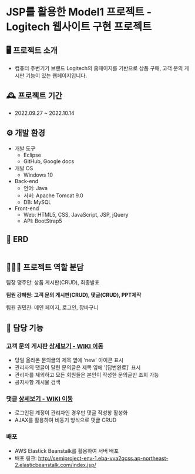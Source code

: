 # JSP를 활용한 Model1 프로젝트 - Logitech 웹사이트 구현 프로젝트

## 🖥️ 프로젝트 소개
- 컴퓨터 주변기기 브랜드 Logitech의 홈페이지를 기반으로 상품 구매, 고객 문의 게시판 기능이 있는 웹페이지입니다. 

## 🕰️ 프로젝트 기간
- 2022.09.27 ~ 2022.10.14

## ⚙️ 개발 환경
- 개발 도구
    - Eclipse
    - GitHub, Google docs
- 개발 OS
    - Windows 10
- Back-end
    - 언어: Java
    - 서버: Apache Tomcat 9.0
    - DB: MySQL
- Front-end
    - Web: HTML5, CSS, JavaScript, JSP, jQuery
    - API: BootStrap5

## 📜 ERD
<img src="https://user-images.githubusercontent.com/106582252/210236788-617c185d-fbda-4064-bd52-2fa8674c8dfa.png" alt=""></img>


## 🧑‍🤝‍🧑 프로젝트 역할 분담
팀장 맹주안: 상품 게시판(CRUD), 최종발표


<b>팀원 강혜원: 고객 문의 게시판(CRUD), 댓글(CRUD), PPT제작</b>


팀원 권민찬: 메인 페이지, 로그인, 장바구니

## 📌 담당 기능
### 고객 문의 게시판 [상세보기 - WIKI 이동](https://github.com/InsooHan/mainssangproject/wiki/Main-%ED%8E%98%EC%9D%B4%EC%A7%80-%EC%A3%BC%EC%9A%94-%EA%B8%B0%EB%8A%A5-%EC%86%8C%EA%B0%9C)
- 당일 올라온 문의글의 제목 옆에 'new' 아이콘 표시
- 관리자의 댓글이 달린 문의글은 제목 옆에 '[답변완료]' 표시
- 관리자를 제외하고 모든 회원들은 본인이 작성한 문의글만 조회 가능
- 공지사항 게시물 검색

### 댓글 [상세보기 - WIKI 이동](https://github.com/InsooHan/mainssangproject/wiki/%EB%A1%9C%EA%B7%B8%EC%9D%B8-%EC%A3%BC%EC%9A%94-%EA%B8%B0%EB%8A%A5-%EC%86%8C%EA%B0%9C)
- 로그인된 계정이 관리자인 경우만 댓글 작성창 활성화
- AJAX를 활용하여 비동기 방식으로 댓글 CRUD

### 배포
- AWS Elastick Beanstalk를 활용하여 서버 배포
- 배포 링크: <http://semiproject-env-1.eba-vva2qcss.ap-northeast-2.elasticbeanstalk.com/index.jsp/>
